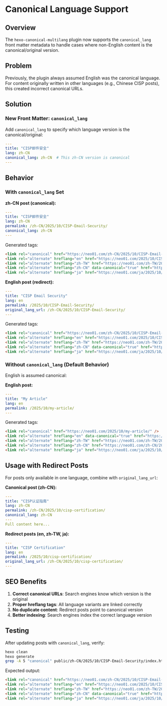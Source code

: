 # Canonical Language Support

## Overview

The `hexo-canonical-multilang` plugin now supports the `canonical_lang` front matter metadata to handle cases where non-English content is the canonical/original version.

## Problem

Previously, the plugin always assumed English was the canonical language. For content originally written in other languages (e.g., Chinese CISP posts), this created incorrect canonical URLs.

## Solution

### New Front Matter: `canonical_lang`

Add `canonical_lang` to specify which language version is the canonical/original:

```yaml
---
title: "CISP邮件安全"
lang: zh-CN
canonical_lang: zh-CN  # This zh-CN version is canonical
---
```

## Behavior

### With `canonical_lang` Set

**zh-CN post (canonical):**
```yaml
---
title: "CISP邮件安全"
lang: zh-CN
permalink: /zh-CN/2025/10/CISP-Email-Security/
canonical_lang: zh-CN
---
```

Generated tags:
```html
<link rel="canonical" href="https://neo01.com/zh-CN/2025/10/CISP-Email-Security/" />
<link rel="alternate" hreflang="en" href="https://neo01.com/2025/10/CISP-Email-Security/" />
<link rel="alternate" hreflang="zh-TW" href="https://neo01.com/zh-TW/2025/10/CISP-Email-Security/" />
<link rel="alternate" hreflang="zh-CN" data-canonical="true" href="https://neo01.com/zh-CN/2025/10/CISP-Email-Security/" />
<link rel="alternate" hreflang="ja" href="https://neo01.com/ja/2025/10/CISP-Email-Security/" />
```

**English post (redirect):**
```yaml
---
title: "CISP Email Security"
lang: en
permalink: /2025/10/CISP-Email-Security/
original_lang_url: /zh-CN/2025/10/CISP-Email-Security/
---
```

Generated tags:
```html
<link rel="canonical" href="https://neo01.com/zh-CN/2025/10/CISP-Email-Security/" />
<link rel="alternate" hreflang="en" href="https://neo01.com/2025/10/CISP-Email-Security/" />
<link rel="alternate" hreflang="zh-TW" href="https://neo01.com/zh-TW/2025/10/CISP-Email-Security/" />
<link rel="alternate" hreflang="zh-CN" data-canonical="true" href="https://neo01.com/zh-CN/2025/10/CISP-Email-Security/" />
<link rel="alternate" hreflang="ja" href="https://neo01.com/ja/2025/10/CISP-Email-Security/" />
```

### Without `canonical_lang` (Default Behavior)

English is assumed canonical:

**English post:**
```yaml
---
title: "My Article"
lang: en
permalink: /2025/10/my-article/
---
```

Generated tags:
```html
<link rel="canonical" href="https://neo01.com/2025/10/my-article/" />
<link rel="alternate" hreflang="en" data-canonical="true" href="https://neo01.com/2025/10/my-article/" />
<link rel="alternate" hreflang="zh-TW" href="https://neo01.com/zh-TW/2025/10/my-article/" />
<link rel="alternate" hreflang="zh-CN" href="https://neo01.com/zh-CN/2025/10/my-article/" />
<link rel="alternate" hreflang="ja" href="https://neo01.com/ja/2025/10/my-article/" />
```

## Usage with Redirect Posts

For posts only available in one language, combine with `original_lang_url`:

**Canonical post (zh-CN):**
```yaml
---
title: "CISP认证指南"
lang: zh-CN
permalink: /zh-CN/2025/10/cisp-certification/
canonical_lang: zh-CN
---
Full content here...
```

**Redirect posts (en, zh-TW, ja):**
```yaml
---
title: "CISP Certification"
lang: en
permalink: /2025/10/cisp-certification/
original_lang_url: /zh-CN/2025/10/cisp-certification/
---
```

## SEO Benefits

1. **Correct canonical URLs**: Search engines know which version is the original
2. **Proper hreflang tags**: All language variants are linked correctly
3. **No duplicate content**: Redirect posts point to canonical version
4. **Better indexing**: Search engines index the correct language version

## Testing

After updating posts with `canonical_lang`, verify:

```bash
hexo clean
hexo generate
grep -A 5 "canonical" public/zh-CN/2025/10/CISP-Email-Security/index.html
```

Expected output:
```html
<link rel="canonical" href="https://neo01.com/zh-CN/2025/10/CISP-Email-Security/" />
<link rel="alternate" hreflang="en" href="https://neo01.com/2025/10/CISP-Email-Security/" />
<link rel="alternate" hreflang="zh-TW" href="https://neo01.com/zh-TW/2025/10/CISP-Email-Security/" />
<link rel="alternate" hreflang="zh-CN" data-canonical="true" href="https://neo01.com/zh-CN/2025/10/CISP-Email-Security/" />
<link rel="alternate" hreflang="ja" href="https://neo01.com/ja/2025/10/CISP-Email-Security/" />
```
